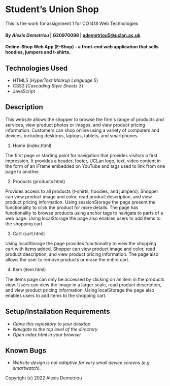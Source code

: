 # Student’s Union Shop

This is the work for assignment 1 for CO1418 Web Technologies

#### By _**Alexis Demetriou**_ | G20970098 | ademetriou5@uclan.ac.uk

#### Online-Shop Web App (E-Shop) - a front-end web application that sells hoodies, jumpers and t-shirts.

## Technologies Used

* HTML5 (_HyperText Markup Language 5_)
* CSS3 (_Cascading Style Sheets 3_)
* JavaScript

## Description

This website allows the shopper to browse the firm's range of products and services, view product photos or images, and view product pricing information. Customers can shop online using a variety of computers and devices, including desktops, laptops, tablets, and smartphones.

1. Home (index.html)
 
The first page or starting point for navigation that provides visitors a first impression. It provides a header, footer, UCLan logo, text, video content in the form of an iFrame embedded on YouTube and tags used to link from one page to another.
 
2. Products (products.html)

Provides access to all products (t-shirts, hoodies, and jumpers). Shopper can view product image and color, read product description, and view product pricing information. Using sessionStorage the page present the functionality to click the product for more details. The page has functionality to browse products using anchor tags to navigate to parts of a web page. Using localStorage the page also enables users to add items to the shopping cart.
 
3. Cart (cart.html)
 
Using localStorage the page provides functionality to view the shopping cart with items added. Shopper can view product image and color, read product description, and view product pricing information. The page also allows the user to remove products or erase the entire cart. 

4. Item (item.html)

The items page can only be accessed by clicking on an item in the products view. Users can view the image in a larger scale, read product description, and view product pricing information. Using localStorage the page also enables users to add items to the shopping cart.

## Setup/Installation Requirements

* _Clone this repository to your desktop_
* _Navigate to the top level of the directory_
* _Open index.html in your browser_

## Known Bugs

* _Website design is not adaptive for very small device screens (e.g. smartwatch)._


Copyright (c) 2022 Alexis Demetriou
